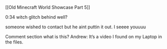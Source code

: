 [[Old Minecraft World Showcase Part 5]]

0:34 witch glitch behind well?


someone wished to contact
but he aint puttin it out.
I seeee youuuu









Comment section
what is this?
	Andrew: It’s a video I found on my Laptop in the files.